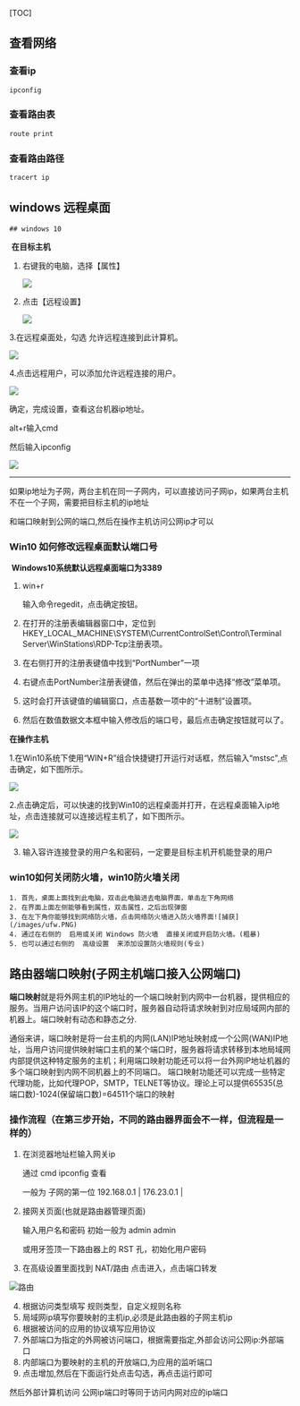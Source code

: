 [TOC]



## 查看网络



### 查看ip

```powershell
ipconfig
```

### 查看路由表

```powershell
route print
```

### 查看路由路径

```powershell
tracert ip
```





## windows 远程桌面

	## windows 10

​	**在目标主机**

  1. 右键我的电脑，选择【属性】 

     ![](https://imgsa.baidu.com/exp/w=500/sign=fb8e4e060146f21fc9345e53c6256b31/0dd7912397dda14481706c4fb9b7d0a20df486d5.jpg )

 2. 点击【远程设置】 

    ![](https://imgsa.baidu.com/exp/w=500/sign=4a94105a52ee3d6d22c687cb73176d41/37d3d539b6003af3212edf9d3e2ac65c1138b6b2.jpg )

3.在远程桌面处，勾选 允许远程连接到此计算机。 

![](https://imgsa.baidu.com/exp/w=500/sign=d878036555df8db1bc2e7c643922dddb/d000baa1cd11728bc3088edfc3fcc3cec3fd2c21.jpg )

4.点击远程用户，可以添加允许远程连接的用户。 

![](https://imgsa.baidu.com/exp/w=500/sign=483db0ccaa8b87d65042ab1f37092860/21a4462309f79052630345c307f3d7ca7bcbd52b.jpg )



确定，完成设置，查看这台机器ip地址。

alt+r输入cmd

然后输入ipconfig

![](https://imgsa.baidu.com/exp/w=500/sign=c718ead605f41bd5da53e8f461db81a0/0b55b319ebc4b745f9afbaebc4fc1e178a821517.jpg )

---

如果ip地址为子网，两台主机在同一子网内，可以直接访问子网ip，如果两台主机不在一个子网，需要把目标主机的ip地址

和端口映射到公网的端口,然后在操作主机访问公网ip才可以

### Win10 如何修改远程桌面默认端口号

​	**Windows10系统默认远程桌面端口为3389** 

1. win+r

   输入命令regedit，点击确定按钮。 

2. 在打开的注册表编辑器窗口中，定位到HKEY_LOCAL_MACHINE\SYSTEM\CurrentControlSet\Control\Terminal Server\WinStations\RDP-Tcp注册表项。 

3. 在右侧打开的注册表键值中找到“PortNumber”一项 

4. 右键点击PortNumber注册表键值，然后在弹出的菜单中选择“修改”菜单项。 

5. 这时会打开该键值的编辑窗口，点击基数一项中的“十进制”设置项。 

6. 然后在数值数据文本框中输入修改后的端口号，最后点击确定按钮就可以了。 



**在操作主机**

​		1.在Win10系统下使用“WIN+R”组合快捷键打开运行对话框，然后输入“mstsc",点击确定，如下图所示。 

![](https://imgsa.baidu.com/exp/w=500/sign=ef2d79c8a51ea8d38a227404a70b30cf/dcc451da81cb39db6a2aa925d3160924aa1830df.jpg )



​	2.点击确定后，可以快速的找到Win10的远程桌面并打开，在远程桌面输入ip地址，点击连接就可以连接远程主机了，如下图所示。 

![](https://imgsa.baidu.com/exp/w=500/sign=378049b840166d223877159476220945/3b87e950352ac65c7243a800f8f2b21193138a7b.jpg )

3. 输入容许连接登录的用户名和密码，一定要是目标主机开机能登录的用户



### win10如何关闭防火墙，win10防火墙关闭

 	1. 首先，桌面上面找到此电脑，双击此电脑进去电脑界面，单击左下角网络
 	2. 在界面上面左侧能够看到属性，双击属性，之后出现弹窗
 	3. 在左下角你能够找到网络防火墙，点击网络防火墙进入防火墙界面![捕获](/images/ufw.PNG)
	4. 通过在右侧的  启用或关闭 Windows 防火墙  直接关闭或开启防火墙。(粗暴)
	5. 也可以通过右侧的  高级设置  来添加设置防火墙规则(专业)





## 路由器端口映射(子网主机端口接入公网端口)

​	**端口映射**就是将外网主机的IP地址的一个端口映射到内网中一台机器，提供相应的服务。当用户访问该IP的这个端口时，服务器自动将请求映射到对应局域网内部的机器上。端口映射有动态和静态之分.

通俗来讲，端口映射是将一台主机的内网(LAN)IP地址映射成一个公网(WAN)IP地址，当用户访问提供映射端口主机的某个端口时，服务器将请求转移到本地局域网内部提供这种特定服务的主机；利用端口映射功能还可以将一台外网IP地址机器的多个端口映射到内网不同机器上的不同端口。 端口映射功能还可以完成一些特定代理功能，比如代理POP，SMTP，TELNET等协议。理论上可以提供65535(总端口数)-1024(保留端口数)=64511个端口的映射

### 操作流程（在第三步开始，不同的路由器界面会不一样，但流程是一样的）

1. 在浏览器地址栏输入网关ip

   通过 cmd    ipconfig 查看

   一般为 子网的第一位  192.168.0.1   |  176.23.0.1 |

2. 接网关页面(也就是路由器管理页面)

   输入用户名和密码	初始一般为 admin   admin

   或用牙签顶一下路由器上的 RST 孔，初始化用户密码

3. 在高级设置里面找到 NAT/路由  点击进入，点击端口转发

![路由](/images/luyou.PNG)

4. 根据访问类型填写 规则类型，自定义规则名称
5. 局域网ip填写你要映射的主机ip,必须是此路由器的子网主机ip
6. 根据被访问的应用的协议填写应用协议
7. 外部端口为指定的外网被访问端口，根据需要指定,外部会访问公网ip:外部端口
8. 内部端口为要映射的主机的开放端口,为应用的监听端口
9. 点击增加,然后在下面运行处点击勾选，再点击运行即可

然后外部计算机访问 公网ip端口时等同于访问内网对应的ip端口



